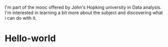 I'm part of the mooc offered by John's Hopking university in Data analysis. I'm interested in learning a bit more about the subject and discovering what i can do with it.
# Hello-world
